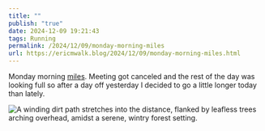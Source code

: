 ```yaml
---
title: ""
publish: "true"
date: 2024-12-09 19:21:43
tags: Running
permalink: /2024/12/09/monday-morning-miles
url: https://ericmwalk.blog/2024/12/09/monday-morning-miles.html
---
```


Monday morning [miles](https://strava.com/activities/13080884786). Meeting got canceled and the rest of the day was looking full so after a day off yesterday I decided to go a little longer today than lately.

![A winding dirt path stretches into the distance, flanked by leafless trees arching overhead, amidst a serene, wintry forest setting.](https://ericmwalk.blog/uploads/2024/img-1192.jpeg)